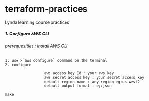 # terraform-practices
Lynda learning course practices

##### 1. Configure AWS CLI
###### prerequesities : install AWS CLI
    1. use >`aws configure` command on the terminal
    2. configure 
```
                  aws access key Id : your aws key
                  aws secret access key : your secret access key
                  default region name : any region eg:us-west2
                  default output format : eg:json
```
`make`
